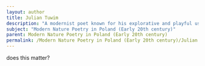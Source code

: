```yaml
---
layout: author
title: Julian Tuwim
description: "A modernist poet known for his explorative and playful use of language, Tuwim infused his nature-themed poetry with humor and irony, while also championing social issues."
subject: "Modern Nature Poetry in Poland (Early 20th century)"
parent: Modern Nature Poetry in Poland (Early 20th century)
permalink: /Modern Nature Poetry in Poland (Early 20th century)/Julian Tuwim/
---
```


does this matter?
